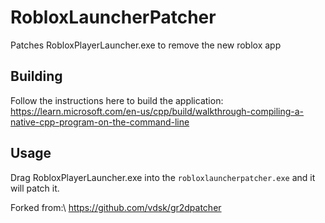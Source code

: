 # RobloxLauncherPatcher

Patches RobloxPlayerLauncher.exe to remove the new roblox app

## Building

Follow the instructions here to build the application:\
<https://learn.microsoft.com/en-us/cpp/build/walkthrough-compiling-a-native-cpp-program-on-the-command-line>

## Usage

Drag RobloxPlayerLauncher.exe into the ``robloxlauncherpatcher.exe`` and it will patch it.

Forked from:\ <https://github.com/vdsk/gr2dpatcher>
